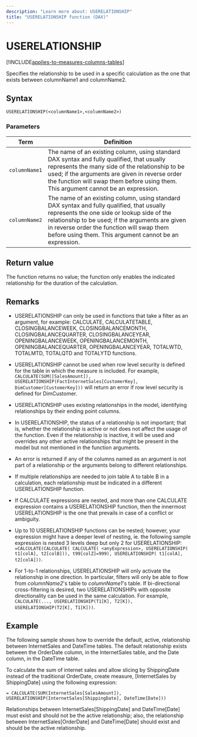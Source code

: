 ```yaml
---
description: "Learn more about: USERELATIONSHIP"
title: "USERELATIONSHIP function (DAX)"
---
```

# USERELATIONSHIP

[!INCLUDE[applies-to-measures-columns-tables](includes/applies-to-measures-columns-tables.md)]

Specifies the relationship to be used in a specific calculation as the one that exists between columnName1 and columnName2.

## Syntax

```dax
USERELATIONSHIP(<columnName1>,<columnName2>)
```

### Parameters

|Term|Definition|
|--------|--------------|
| `columnName1`  |  The name of an existing column, using standard DAX syntax and fully qualified, that usually represents the many side of the relationship to be used; if the arguments are given in reverse order the function will swap them before using them. This argument cannot be an expression.  |
| `columnName2` | The name of an existing column, using standard DAX syntax and fully qualified, that usually represents the one side or lookup side of the relationship to be used; if the arguments are given in reverse order the function will swap them before using them. This argument cannot be an expression.   |

## Return value

The function returns no value; the function only enables the indicated relationship for the duration of the calculation.

## Remarks

- USERELATIONSHIP can only be used in functions that take a filter as an argument, for example: CALCULATE, CALCULATETABLE, CLOSINGBALANCEWEEK, CLOSINGBALANCEMONTH, CLOSINGBALANCEQUARTER, CLOSINGBALANCEYEAR, OPENINGBALANCEWEEK, OPENINGBALANCEMONTH, OPENINGBALANCEQUARTER, OPENINGBALANCEYEAR, TOTALWTD, TOTALMTD, TOTALQTD and TOTALYTD functions.

- USERELATIONSHIP cannot be used when row level security is defined for the table in which the measure is included. For example, `CALCULATE(SUM([SalesAmount]), USERELATIONSHIP(FactInternetSales[CustomerKey], DimCustomer[CustomerKey]))` will return an error if row level security is defined for DimCustomer.

- USERELATIONSHIP uses existing relationships in the model, identifying  relationships by their ending point columns.

- In USERELATIONSHIP, the status of a relationship is not important; that is, whether the relationship is active or not does not affect the usage of the function. Even if the relationship is inactive, it will be used and overrides any other active relationships that might be present in the model but not mentioned in the function arguments.

- An error is returned if any of the columns named as an argument is not part of a relationship or the arguments belong to different relationships.

- If multiple relationships are needed to join table A to table B in a calculation, each relationship must be indicated in a different USERELATIONSHIP function.

- If CALCULATE expressions are nested, and more than one CALCULATE expression contains a USERELATIONSHIP function, then the innermost USERELATIONSHIP is the one that prevails in case of a conflict or ambiguity.

- Up to 10 USERELATIONSHIP functions can be nested; however, your expression might have a deeper level of nesting, ie. the following sample expression is nested 3 levels deep but only 2 for USERELATIONSHIP: `=CALCULATE(CALCULATE( CALCULATE( <anyExpression>, USERELATIONSHIP( t1[colA], t2[colB])), t99[colZ]=999), USERELATIONSHIP( t1[colA], t2[colA]))`.

- For 1-to-1 relationships, USERELATIONSHIP will only activate the relationship in one direction. In particular, filters will only be able to flow from *columnName2*'s table to *columnName1*'s table. If bi-directional cross-filtering is desired, two USERELATIONSHIPs with opposite directionality can be used in the same calculation. For example, `CALCULATE(..., USERELATIONSHIP(T1[K], T2[K]), USERELATIONSHIP(T2[K], T1[K]))`.

## Example

The following sample shows how to override the default, active, relationship between InternetSales and DateTime tables. The default relationship exists between the OrderDate column, in the InternetSales table, and the Date column, in the DateTime table.

To calculate the sum of internet sales and allow slicing by ShippingDate instead of the traditional OrderDate, create measure, [InternetSales by ShippingDate] using the following expression:

```dax
= CALCULATE(SUM(InternetSales[SalesAmount]), USERELATIONSHIP(InternetSales[ShippingDate], DateTime[Date]))
```

Relationships between InternetSales[ShippingDate] and DateTime[Date] must exist and should not be the active relationship; also, the relationship between InternetSales[OrderDate] and DateTime[Date] should exist and should be the active relationship.
